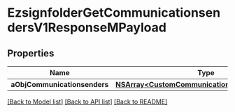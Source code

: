 # EzsignfolderGetCommunicationsendersV1ResponseMPayload

## Properties
Name | Type | Description | Notes
------------ | ------------- | ------------- | -------------
**aObjCommunicationsenders** | [**NSArray&lt;CustomCommunicationsenderResponse&gt;***](CustomCommunicationsenderResponse.md) |  | 

[[Back to Model list]](../README.md#documentation-for-models) [[Back to API list]](../README.md#documentation-for-api-endpoints) [[Back to README]](../README.md)


